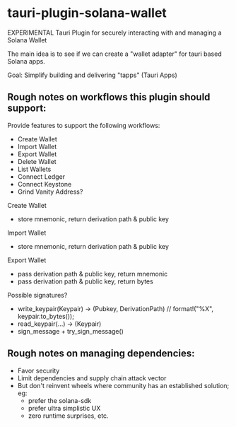 # tauri-plugin-solana-wallet

EXPERIMENTAL Tauri Plugin for securely interacting with and managing a Solana Wallet

The main idea is to see if we can create a "wallet adapter" for tauri based Solana apps.

Goal: Simplify building and delivering "tapps" (Tauri Apps)

## Rough notes on workflows this plugin should support:

Provide features to support the following workflows:
 * Create Wallet
 * Import Wallet
 * Export Wallet
 * Delete Wallet
 * List Wallets
 * Connect Ledger
 * Connect Keystone
 * Grind Vanity Address?

Create Wallet
- store mnemonic, return derivation path & public key

Import Wallet
- store mnemonic, return derivation path & public key

Export Wallet
- pass derivation path & public key, return mnemonic
- pass derivation path & public key, return bytes


Possible signatures?
- write_keypair(Keypair) -> (Pubkey, DerivationPath) // format!("%X", keypair.to_bytes());
- read_keypair(...) -> (Keypair)
- sign_message + try_sign_message()

## Rough notes on managing dependencies:

* Favor security
* Limit dependencies and supply chain attack vector
* But don't reinvent wheels where community has an established solution; eg:
  * prefer the solana-sdk
  * prefer ultra simplistic UX
  * zero runtime surprises, etc.